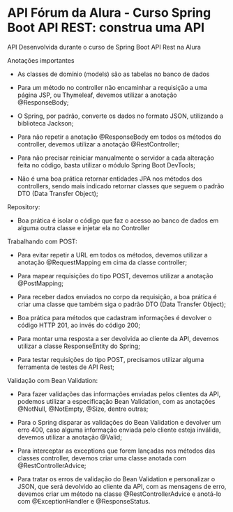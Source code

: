 # API Fórum da Alura - Curso Spring Boot API REST: construa uma API

API Desenvolvida durante o curso de Spring Boot API Rest na Alura

Anotações importantes

- As classes de domínio (models) são as tabelas no banco de dados

- Para um método no controller não encaminhar a requisição a uma página JSP, ou Thymeleaf, 
devemos utilizar a anotação @ResponseBody;

- O Spring, por padrão, converte os dados no formato JSON, utilizando a biblioteca Jackson;

- Para não repetir a anotação @ResponseBody em todos os métodos do controller, 
devemos utilizar a anotação @RestController;

- Para não precisar reiniciar manualmente o servidor a cada alteração feita no código, 
basta utilizar o módulo Spring Boot DevTools;

- Não é uma boa prática retornar entidades JPA nos métodos dos controllers, sendo mais indicado 
retornar classes que seguem o padrão DTO (Data Transfer Object);

Repository:

- Boa prática é isolar o código que faz o acesso ao banco de dados em alguma outra classe e injetar
ela no Controller

Trabalhando com POST:

- Para evitar repetir a URL em todos os métodos, devemos utilizar a anotação @RequestMapping em cima da classe controller;

- Para mapear requisições do tipo POST, devemos utilizar a anotação @PostMapping;

- Para receber dados enviados no corpo da requisição, a boa prática é criar uma classe que também siga o padrão DTO (Data Transfer Object);

- Boa prática para métodos que cadastram informações é devolver o código HTTP 201, ao invés do código 200;

- Para montar uma resposta a ser devolvida ao cliente da API, devemos utilizar a classe ResponseEntity do Spring;

- Para testar requisições do tipo POST, precisamos utilizar alguma ferramenta de testes de API Rest;

Validação com Bean Validation:

- Para fazer validações das informações enviadas pelos clientes da API, podemos utilizar a especificação Bean Validation, com as anotações @NotNull, @NotEmpty, @Size, dentre outras;

- Para o Spring disparar as validações do Bean Validation e devolver um erro 400, caso alguma informação enviada pelo cliente esteja inválida, devemos utilizar a anotação @Valid;

- Para interceptar as exceptions que forem lançadas nos métodos das classes controller, devemos criar uma classe anotada com @RestControllerAdvice;

- Para tratar os erros de validação do Bean Validation e personalizar o JSON, que será devolvido ao cliente da API, com as mensagens de erro, devemos criar um método na classe @RestControllerAdvice e anotá-lo com @ExceptionHandler e @ResponseStatus.
